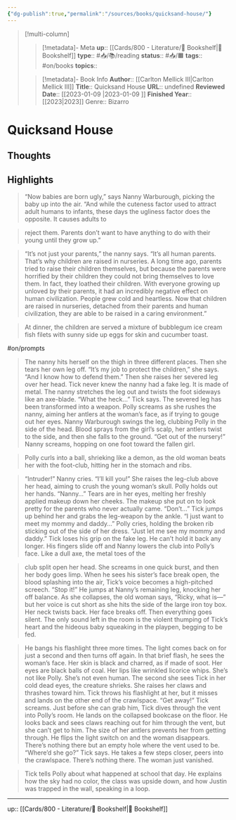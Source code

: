 ```yaml
---
{"dg-publish":true,"permalink":"/sources/books/quicksand-house/"}
---
```


> [!multi-column]
>
>> [!metadata]- Meta
>> **up**:: [[Cards/800 - Literature/📗 Bookshelf\|📗 Bookshelf]]
>> **type**:: #📥/📚/reading 
>> **status**:: #📥/🟧 
>> **tags**:: #on/books
>> **topics**::  
>
>> [!metadata]- Book Info
>> **Author**:: [[Carlton Mellick III\|Carlton Mellick III]]
>> **Title**:: Quicksand House
>> **URL**:: undefined
>> **Reviewed Date**:: [[2023-01-09 \|2023-01-09 ]]
>> **Finished Year**:: [[2023\|2023]]
>> Genre:: Bizarro

# Quicksand House

## Thoughts

## Highlights
> “Now babies are born ugly,” says Nanny Warburough, picking the baby up into the air. “And while the cuteness factor used to attract adult humans to infants, these days the ugliness factor does the opposite. It causes adults to

> reject them. Parents don’t want to have anything to do with their young until they grow up.”

> “It’s not just your parents,” the nanny says. “It’s all human parents. That’s why children are raised in nurseries. A long time ago, parents tried to raise their children themselves, but because the parents were horrified by their children they could not bring themselves to love them. In fact, they loathed their children. With everyone growing up unloved by their parents, it had an incredibly negative effect on human civilization. People grew cold and heartless. Now that children are raised in nurseries, detached from their parents and human civilization, they are able to be raised in a caring environment.”

> At dinner, the children are served a mixture of bubblegum ice cream fish filets with sunny side up eggs for skin and cucumber toast.

#on/prompts

> The nanny hits herself on the thigh in three different places. Then she tears her own leg off. “It’s my job to protect the children,” she says. “And I know how to defend them.” Then she raises her severed leg over her head. Tick never knew the nanny had a fake leg. It is made of metal. The nanny stretches the leg out and twists the foot sideways like an axe-blade. “What the heck…” Tick says. The severed leg has been transformed into a weapon. Polly screams as she rushes the nanny, aiming her antlers at the woman’s face, as if trying to gouge out her eyes. Nanny Warburough swings the leg, clubbing Polly in the side of the head. Blood sprays from the girl’s scalp, her antlers twist to the side, and then she falls to the ground. “Get out of the nursery!” Nanny screams, hopping on one foot toward the fallen girl.

> Polly curls into a ball, shrieking like a demon, as the old woman beats her with the foot-club, hitting her in the stomach and ribs.

> “Intruder!” Nanny cries. “I’ll kill you!” She raises the leg-club above her head, aiming to crush the young woman’s skull. Polly holds out her hands. “Nanny…” Tears are in her eyes, melting her freshly applied makeup down her cheeks. The makeup she put on to look pretty for the parents who never actually came. “Don’t…” Tick jumps up behind her and grabs the leg-weapon by the ankle. “I just want to meet my mommy and daddy…” Polly cries, holding the broken rib sticking out of the side of her dress. “Just let me see my mommy and daddy.” Tick loses his grip on the fake leg. He can’t hold it back any longer. His fingers slide off and Nanny lowers the club into Polly’s face. Like a dull axe, the metal toes of the

> club split open her head. She screams in one quick burst, and then her body goes limp. When he sees his sister’s face break open, the blood splashing into the air, Tick’s voice becomes a high-pitched screech. “Stop it!” He jumps at Nanny’s remaining leg, knocking her off balance. As she collapses, the old woman says, “Ricky, what is—” but her voice is cut short as she hits the side of the large iron toy box. Her neck twists back. Her face breaks off. Then everything goes silent. The only sound left in the room is the violent thumping of Tick’s heart and the hideous baby squeaking in the playpen, begging to be fed.

> He bangs his flashlight three more times. The light comes back on for just a second and then turns off again. In that brief flash, he sees the woman’s face. Her skin is black and charred, as if made of soot. Her eyes are black balls of coal. Her lips like wrinkled licorice whips. She’s not like Polly. She’s not even human. The second she sees Tick in her cold dead eyes, the creature shrieks. She raises her claws and thrashes toward him. Tick throws his flashlight at her, but it misses and lands on the other end of the crawlspace. “Get away!” Tick screams. Just before she can grab him, Tick dives through the vent into Polly’s room. He lands on the collapsed bookcase on the floor. He looks back and sees claws reaching out for him through the vent, but she can’t get to him. The size of her antlers prevents her from getting through. He flips the light switch on and the woman disappears. There’s nothing there but an empty hole where the vent used to be. “Where’d she go?” Tick says. He takes a few steps closer, peers into the crawlspace. There’s nothing there. The woman just vanished.

> Tick tells Polly about what happened at school that day. He explains how the sky had no color, the class was upside down, and how Justin was trapped in the wall, speaking in a loop.

---
up:: [[Cards/800 - Literature/📗 Bookshelf\|📗 Bookshelf]]

